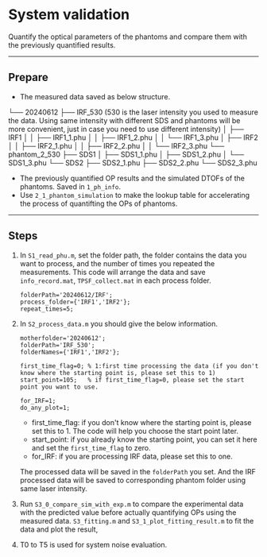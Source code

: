 # System validation
Quantify the optical parameters of the phantoms and compare them with the previously quantified results.

---

## Prepare
* The measured data saved as below structure.
    
└── 20240612
    ├── IRF_530  (530 is the laser intensity you used to measure the data. Using same intensity with different SDS and phantoms will be more convenient, just in case you need to use different intensity)
    │   ├── IRF1
    │   │   ├── IRF1_1.phu
    │   │   ├── IRF1_2.phu
    │   │   └── IRF1_3.phu
    │   ├── IRF2
    │   │   ├── IRF2_1.phu
    │   │   ├── IRF2_2.phu
    │   │   └── IRF2_3.phu
    └── phantom_2_530
        ├── SDS1
        │   ├── SDS1_1.phu
        │   ├── SDS1_2.phu
        │   └── SDS1_3.phu
        └── SDS2
            ├── SDS2_1.phu
            ├── SDS2_2.phu
            └── SDS2_3.phu

* The previously quantified OP results and the simulated DTOFs of the phantoms. Saved in `1_ph_info`.
* Use `2_1_phantom_simulation` to make the lookup table for accelerating the process of quantifting the OPs of phantoms.
---

## Steps

1. In `S1_read_phu.m`, set the folder path, the folder contains the data you want to process, and the number of times you repeated the measurements. This code will arrange the data and save `info_record.mat`, `TPSF_collect.mat` in each process folder. 
    
    ```matlab=12
    folderPath='20240612/IRF';
    process_folder={'IRF1','IRF2'};
    repeat_times=5;
    ```

2. In `S2_process_data.m` you should give the below information.
    ```matlab=22
    motherfolder='20240612';
    folderPath='IRF_530';
    folderNames={'IRF1','IRF2'};

    first_time_flag=0; % 1:first time processing the data (if you don't know where the starting point is, please set this to 1)
    start_point=105;   % if first_time_flag=0, please set the start point you want to use.

    for_IRF=1;
    do_any_plot=1;
    ```
    * first_time_flag: if you don't know where the starting point is, please set this to 1. The code will help you choose the start point later. 
    * start_point: if you already know the starting point, you can set it here and set the `first_time_flag` to zero.
    * for_IRF: if you are processing IRF data, please set this to one.
    
    The processed data will be saved in the `folderPath` you set. And the IRF processed data will be saved to corresponding phantom folder using same laser intensity.
    
3. Run `S3_0_compare_sim_with_exp.m` to compare the experimental data with the predicted value before actually quantifying OPs using the measured data. `S3_fitting.m` and `S3_1_plot_fitting_result.m` to fit the data and plot the result, 


4. T0 to T5 is used for system noise evaluation.
